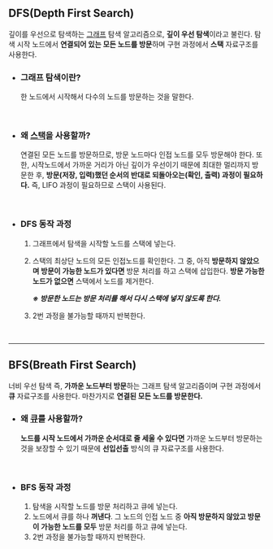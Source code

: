 ## DFS(Depth First Search)
깊이를 우선으로 탐색하는 [그래프](https://github.com/ERyukSa/TIL/blob/main/%EC%9E%90%EB%A3%8C%EA%B5%AC%EC%A1%B0/%EA%B7%B8%EB%9E%98%ED%94%84.md) 탐색 알고리즘으로, **깊이 우선 탐색**이라고 불린다. 탐색 시작 노드에서 **연결되어 있는 모든 노드를 방문**하며 구현 과정에서 **스택** 자료구조를 사용한다.

- ### 그래프 탐색이란?
    한 노드에서 시작해서 다수의 노드를 방문하는 것을 말한다.

<br>

- ### 왜 [스택]((https://github.com/ERyukSa/TIL/blob/main/%EC%9E%90%EB%A3%8C%EA%B5%AC%EC%A1%B0/%EC%8A%A4%ED%83%9D%2C%20%ED%81%90%2C%20%EC%9E%AC%EA%B7%80%20%ED%95%A8%EC%88%98.md))을 사용할까?
    연결된 모든 노드를 방문하므로, 방문 노드마다 인접 노드를 모두 방문해야 한다. 또한, 시작노드에서 가까운 거리가 아닌 깊이가 우선이기 때문에 최대한 멀리까지 방문한 후, **방문(저장, 입력)했던 순서의 반대로 되돌아오는(확인, 출력) 과정이 필요하다.** 즉, LIFO 과정이 필요하므로 스택이 사용된다.

<br>

- ### DFS 동작 과정
  1. 그래프에서 탐색을 시작할 노드를 스택에 넣는다.
  2. 스택의 최상단 노드의 모든 인접노드를 확인한다. 그 중, 아직 **방문하지 않았으며 방문이 가능한 노드가 있다면** 방문 처리를 하고 스택에 삽입한다. **방문 가능한 노드가 없으면** 스택에서 노드를 제거한다.
    
        ***※ 방문한 노드는 방문 처리를 해서 다시 스택에 넣지 않도록 한다.***

  3. 2번 과정을 불가능할 때까지 반복한다.

<br>

---

## BFS(Breath First Search)
너비 우선 탐색 즉, **가까운 노드부터 방문**하는 그래프 탐색 알고리즘이며 구현 과정에서 **큐** 자료구조를 사용한다. 마찬가지로 **연결된 모든 노드를 방문한다.**

- ### 왜 [큐](https://github.com/ERyukSa/TIL/blob/main/%EC%9E%90%EB%A3%8C%EA%B5%AC%EC%A1%B0/%EC%8A%A4%ED%83%9D%2C%20%ED%81%90%2C%20%EC%9E%AC%EA%B7%80%20%ED%95%A8%EC%88%98.md)를 사용할까?
    **노드를 시작 노드에서 가까운 순서대로 줄 세울 수 있다면** 가까운 노드부터 방문하는 것을 보장할 수 있기 때문에 **선입선출** 방식의 큐 자료구조를 사용한다.

<br>

- ### BFS 동작 과정
  1. 탐색을 시작할 노드를 방문 처리하고 큐에 넣는다.
  2. 노드에서 큐를 하나 **꺼낸다**. 그 노드의 인접 노드 중 **아직 방문하지 않았고 방문이 가능한 노드를 모두** 방문 처리를 하고 큐에 넣는다.
  3. 2번 과정을 불가능할 때까지 반복한다.